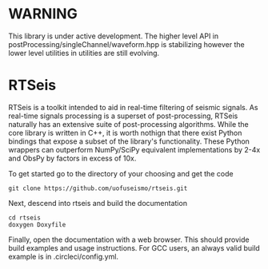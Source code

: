 # WARNING

This library is under active development.  The higher level API in postProcessing/singleChannel/waveform.hpp is stabilizing however the lower level utilities in utilities are still evolving.

# RTSeis

RTSeis is a toolkit intended to aid in real-time filtering of seismic signals.  As real-time signals processing is a superset of post-processing, RTSeis naturally has an extensive suite of post-processing algorithms.  While the core library is written in C++, it is worth nothign that there exist Python bindings that expose a subset of the library's functionality.  These Python wrappers can outperform NumPy/SciPy equivalent implementations by 2-4x and ObsPy by factors in excess of 10x.

To get started go to the directory of your choosing and get the code

    git clone https://github.com/uofuseismo/rtseis.git
    
Next, descend into rtseis and build the documentation

    cd rtseis
    doxygen Doxyfile

Finally, open the documentation with a web browser.  This should provide build examples and usage instructions.  For GCC users, an always valid build example is in .circleci/config.yml.
